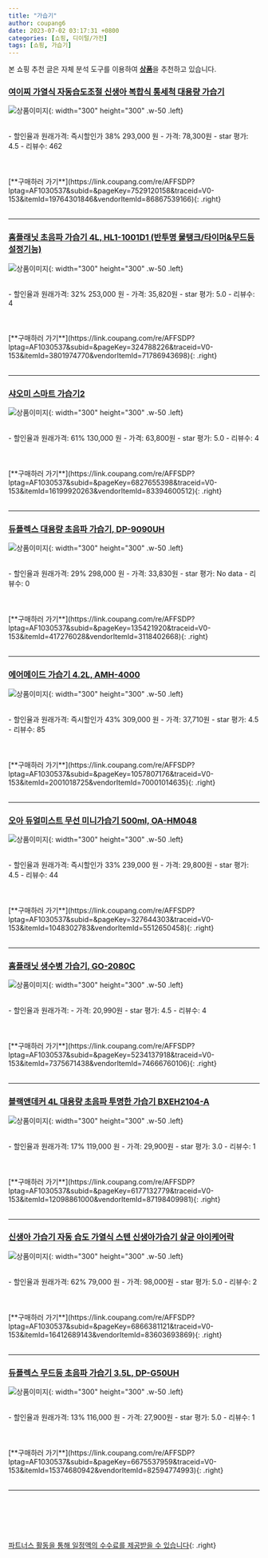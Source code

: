 ```yaml
---
title: "가습기"
author: coupang6
date: 2023-07-02 03:17:31 +0800
categories: [쇼핑, 디이털/가전]
tags: [쇼핑, 가습기]
---
```


본 쇼핑 추천 글은 자체 분석 도구를 이용하여 [**상품**](https://link.coupang.com/a/bao1ui)을 추천하고 있습니다.

### [여이찌 가열식 자동습도조절 신생아 복합식 통세척 대용량 가습기](https://link.coupang.com/re/AFFSDP?lptag=AF1030537&subid=&pageKey=7529120158&traceid=V0-153&itemId=19764301846&vendorItemId=86867539166)

![상품이미지](https://thumbnail9.coupangcdn.com/thumbnails/remote/230x230ex/image/vendor_inventory/850b/3875a1684d32c84e1902f256c4ad8d646452a53eae4eda6a5762a9c81851.png){: width="300" height="300" .w-50 .left}


<br>
- 할인율과 원래가격: 즉시할인가 38%  293,000   원
- 가격: 78,300원
- star 평가: 4.5
- 리뷰수: 462
<br>
<br>
<br>
<br>
[**구매하러 가기**](https://link.coupang.com/re/AFFSDP?lptag=AF1030537&subid=&pageKey=7529120158&traceid=V0-153&itemId=19764301846&vendorItemId=86867539166){: .right}
<br>
<br>

---

### [홈플래닛 초음파 가습기 4L, HL1-1001D1 (반투명 물탱크/타이머&무드등 설정기능)](https://link.coupang.com/re/AFFSDP?lptag=AF1030537&subid=&pageKey=324788226&traceid=V0-153&itemId=3801974770&vendorItemId=71786943698)

![상품이미지](https://thumbnail7.coupangcdn.com/thumbnails/remote/230x230ex/image/retail/images/7204214557628306-24752abc-c65c-4b4d-ab27-fe193fe6a9c7.jpg){: width="300" height="300" .w-50 .left}


<br>
- 할인율과 원래가격: 32%  253,000   원
- 가격: 35,820원
- star 평가: 5.0
- 리뷰수: 4
<br>
<br>
<br>
<br>
[**구매하러 가기**](https://link.coupang.com/re/AFFSDP?lptag=AF1030537&subid=&pageKey=324788226&traceid=V0-153&itemId=3801974770&vendorItemId=71786943698){: .right}
<br>
<br>

---

### [샤오미 스마트 가습기2](https://link.coupang.com/re/AFFSDP?lptag=AF1030537&subid=&pageKey=6827655398&traceid=V0-153&itemId=16199920263&vendorItemId=83394600512)

![상품이미지](https://thumbnail9.coupangcdn.com/thumbnails/remote/230x230ex/image/retail/images/454363317464949-9f39c68e-f0b3-4248-852c-b8ca19faaa1e.jpg){: width="300" height="300" .w-50 .left}


<br>
- 할인율과 원래가격: 61%  130,000   원
- 가격: 63,800원
- star 평가: 5.0
- 리뷰수: 4
<br>
<br>
<br>
<br>
[**구매하러 가기**](https://link.coupang.com/re/AFFSDP?lptag=AF1030537&subid=&pageKey=6827655398&traceid=V0-153&itemId=16199920263&vendorItemId=83394600512){: .right}
<br>
<br>

---

### [듀플렉스 대용량 초음파 가습기, DP-9090UH](https://link.coupang.com/re/AFFSDP?lptag=AF1030537&subid=&pageKey=135421920&traceid=V0-153&itemId=417276028&vendorItemId=3118402668)

![상품이미지](https://thumbnail9.coupangcdn.com/thumbnails/remote/230x230ex/image/retail/images/479913803682946-7f826fb4-995c-4370-ad5a-c7ce7eabbf27.jpg){: width="300" height="300" .w-50 .left}


<br>
- 할인율과 원래가격: 29%  298,000   원
- 가격: 33,830원
- star 평가: No data
- 리뷰수: 0
<br>
<br>
<br>
<br>
[**구매하러 가기**](https://link.coupang.com/re/AFFSDP?lptag=AF1030537&subid=&pageKey=135421920&traceid=V0-153&itemId=417276028&vendorItemId=3118402668){: .right}
<br>
<br>

---

### [에어메이드 가습기 4.2L, AMH-4000](https://link.coupang.com/re/AFFSDP?lptag=AF1030537&subid=&pageKey=1057807176&traceid=V0-153&itemId=2001018725&vendorItemId=70001014635)

![상품이미지](https://thumbnail8.coupangcdn.com/thumbnails/remote/230x230ex/image/retail/images/113076426921539-53a319d5-b4b7-43c5-a29e-84f675fd11a3.jpg){: width="300" height="300" .w-50 .left}


<br>
- 할인율과 원래가격: 즉시할인가 43%  309,000   원
- 가격: 37,710원
- star 평가: 4.5
- 리뷰수: 85
<br>
<br>
<br>
<br>
[**구매하러 가기**](https://link.coupang.com/re/AFFSDP?lptag=AF1030537&subid=&pageKey=1057807176&traceid=V0-153&itemId=2001018725&vendorItemId=70001014635){: .right}
<br>
<br>

---

### [오아 듀얼미스트 무선 미니가습기 500ml, OA-HM048](https://link.coupang.com/re/AFFSDP?lptag=AF1030537&subid=&pageKey=327644303&traceid=V0-153&itemId=1048302783&vendorItemId=5512650458)

![상품이미지](https://thumbnail6.coupangcdn.com/thumbnails/remote/230x230ex/image/retail/images/2980016791220285-c7aa4d97-a024-445e-aa35-548cd4161f25.jpg){: width="300" height="300" .w-50 .left}


<br>
- 할인율과 원래가격: 즉시할인가 33%  239,000   원
- 가격: 29,800원
- star 평가: 4.5
- 리뷰수: 44
<br>
<br>
<br>
<br>
[**구매하러 가기**](https://link.coupang.com/re/AFFSDP?lptag=AF1030537&subid=&pageKey=327644303&traceid=V0-153&itemId=1048302783&vendorItemId=5512650458){: .right}
<br>
<br>

---

### [홈플래닛 생수병 가습기, GO-2080C](https://link.coupang.com/re/AFFSDP?lptag=AF1030537&subid=&pageKey=5234137918&traceid=V0-153&itemId=7375671438&vendorItemId=74666760106)

![상품이미지](https://thumbnail9.coupangcdn.com/thumbnails/remote/230x230ex/image/retail/images/2062849848167032-35500db9-aa76-44e6-9969-02d938eb0c85.jpg){: width="300" height="300" .w-50 .left}


<br>
- 할인율과 원래가격: 
- 가격: 20,990원
- star 평가: 4.5
- 리뷰수: 4
<br>
<br>
<br>
<br>
[**구매하러 가기**](https://link.coupang.com/re/AFFSDP?lptag=AF1030537&subid=&pageKey=5234137918&traceid=V0-153&itemId=7375671438&vendorItemId=74666760106){: .right}
<br>
<br>

---

### [블랙앤데커 4L 대용량 초음파 투명한 가습기 BXEH2104-A](https://link.coupang.com/re/AFFSDP?lptag=AF1030537&subid=&pageKey=6177132779&traceid=V0-153&itemId=12098861000&vendorItemId=87198409981)

![상품이미지](https://thumbnail6.coupangcdn.com/thumbnails/remote/230x230ex/image/vendor_inventory/66d4/c8f4f8fefbb8058c8793ba07ef28335e59aac90d6977ad23c9f2cbd992c1.jpg){: width="300" height="300" .w-50 .left}


<br>
- 할인율과 원래가격: 17%  119,000   원
- 가격: 29,900원
- star 평가: 3.0
- 리뷰수: 1
<br>
<br>
<br>
<br>
[**구매하러 가기**](https://link.coupang.com/re/AFFSDP?lptag=AF1030537&subid=&pageKey=6177132779&traceid=V0-153&itemId=12098861000&vendorItemId=87198409981){: .right}
<br>
<br>

---

### [신생아 가습기 자동 습도 가열식 스텐 신생아가습기 살균 아이케어락](https://link.coupang.com/re/AFFSDP?lptag=AF1030537&subid=&pageKey=6866381121&traceid=V0-153&itemId=16412689143&vendorItemId=83603693869)

![상품이미지](https://thumbnail10.coupangcdn.com/thumbnails/remote/230x230ex/image/vendor_inventory/0e78/6a062402f5daaa8190412885f01dfb5b3f0d747fb0f230b754f8476a31d4.jpg){: width="300" height="300" .w-50 .left}


<br>
- 할인율과 원래가격: 62%  79,000   원
- 가격: 98,000원
- star 평가: 5.0
- 리뷰수: 2
<br>
<br>
<br>
<br>
[**구매하러 가기**](https://link.coupang.com/re/AFFSDP?lptag=AF1030537&subid=&pageKey=6866381121&traceid=V0-153&itemId=16412689143&vendorItemId=83603693869){: .right}
<br>
<br>

---

### [듀플렉스 무드등 초음파 가습기 3.5L, DP-G50UH](https://link.coupang.com/re/AFFSDP?lptag=AF1030537&subid=&pageKey=6675537959&traceid=V0-153&itemId=15374680942&vendorItemId=82594774993)

![상품이미지](https://thumbnail7.coupangcdn.com/thumbnails/remote/230x230ex/image/retail/images/9537219288191248-467f0a05-0887-4468-b8cc-a826200ab431.jpg){: width="300" height="300" .w-50 .left}


<br>
- 할인율과 원래가격: 13%  116,000   원
- 가격: 27,900원
- star 평가: 5.0
- 리뷰수: 1
<br>
<br>
<br>
<br>
[**구매하러 가기**](https://link.coupang.com/re/AFFSDP?lptag=AF1030537&subid=&pageKey=6675537959&traceid=V0-153&itemId=15374680942&vendorItemId=82594774993){: .right}
<br>
<br>

---
<br><br><br><br><br> [파트너스 활동을 통해 일정액의 수수료를 제공받을 수 있습니다](https://link.coupang.com/a/bao1ui){: .right}